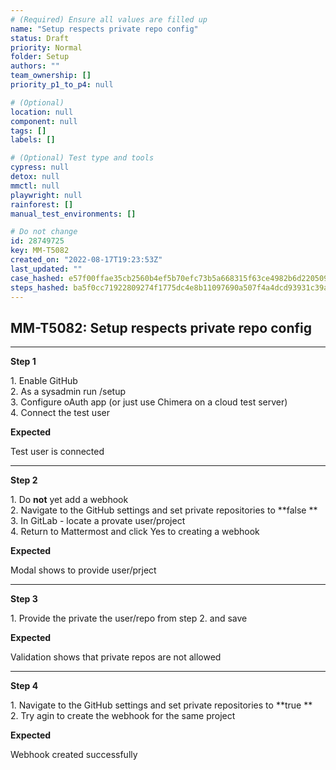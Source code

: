 ```yaml
---
# (Required) Ensure all values are filled up
name: "Setup respects private repo config"
status: Draft
priority: Normal
folder: Setup
authors: ""
team_ownership: []
priority_p1_to_p4: null

# (Optional)
location: null
component: null
tags: []
labels: []

# (Optional) Test type and tools
cypress: null
detox: null
mmctl: null
playwright: null
rainforest: []
manual_test_environments: []

# Do not change
id: 28749725
key: MM-T5082
created_on: "2022-08-17T19:23:53Z"
last_updated: ""
case_hashed: e57f00ffae35cb2560b4ef5b70efc73b5a668315f63ce4982b6d220509f2ef58106d6cc01490ba2118a6bafa91bf5ac9
steps_hashed: ba5f0cc71922809274f1775dc4e8b11097690a507f4a4dcd93931c39a96b3e422e150225a6493eb3e8298efe3cecf6c2
---
```


<!-- (Auto-generated) Based on frontmatter's "key" and "name" -->

## MM-T5082: Setup respects private repo config

---

**Step 1**

1\. Enable GitHub\
2\. As a sysadmin run /setup\
3\. Configure oAuth app (or just use Chimera on a cloud test server)\
4\. Connect the test user

**Expected**

Test user is connected

---

**Step 2**

1\. Do **not** yet add a webhook\
2\. Navigate to the GitHub settings and set private repositories to \*\*false \*\*\
3\. In GitLab - locate a provate user/project\
4\. Return to Mattermost and click Yes to creating a webhook

**Expected**

Modal shows to provide user/prject

---

**Step 3**

1\. Provide the private the user/repo from step 2. and save

**Expected**

Validation shows that private repos are not allowed

---

**Step 4**

1\. Navigate to the GitHub settings and set private repositories to \*\*true \*\*\
2\. Try agin to create the webhook for the same project

**Expected**

Webhook created successfully
